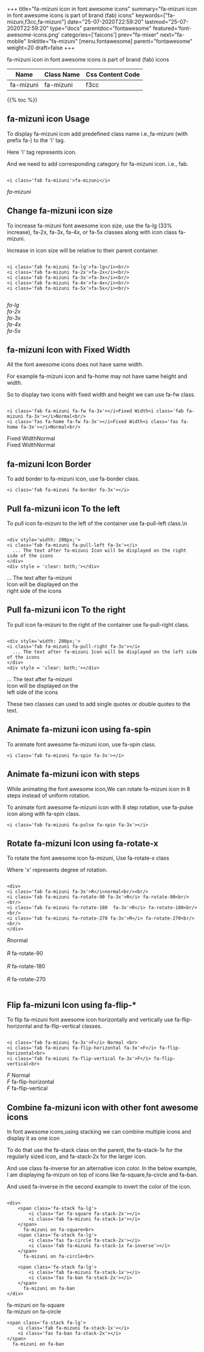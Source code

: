 +++
title="fa-mizuni icon in font awesome icons"
summary="fa-mizuni icon in font awesome icons is part of brand (fab) icons"
keywords=["fa-mizuni,f3cc,fa-mizuni"]
date="25-07-2020T22:59:20"
lastmod="25-07-2020T22:59:20"
type="docs"
parentdoc="fontawesome"
featured='font-awesome-icons.png'
categories=['faicons']
prev="fa-mixer"
next="fa-mobile"
linktitle="fa-mizuni"
[menu.fontawesome]
parent="fontawesome"
weight=20
draft=false
+++


fa-mizuni icon in font awesome icons is part of brand (fab) icons

<div class='table-responsive'><table class='table'><thead><tr><th>Name</th><th>Class Name</th><th>Css Content Code</th></tr></thead><tbody><tr><td>fa-mizuni</td><td>fa-mizuni</td><td>f3cc</td></tr></tbody></table></div>


{{% toc %}}


## fa-mizuni icon Usage

To display fa-mizuni icon add predefined class name i.e.,fa-mizuni (with prefix fa-) to the 'i' tag.

Here 'i' tag represents icon.

And we need to add corresponding category for fa-mizuni icon. i.e., fab.


```

<i class='fab fa-mizuni'>fa-mizuni</i>
```

<i class='fab fa-mizuni'>fa-mizuni</i>




## Change fa-mizuni icon size
To increase fa-mizuni font awesome icon size, use the fa-lg (33% increase), fa-2x, fa-3x, fa-4x, or fa-5x classes along with icon class fa-mizuni.

Increase in icon size will be relative to their parent container. 

```

<i class='fab fa-mizuni fa-lg'>fa-lg</i><br/>
<i class='fab fa-mizuni fa-2x'>fa-2x</i><br/>
<i class='fab fa-mizuni fa-3x'>fa-3x</i><br/>
<i class='fab fa-mizuni fa-4x'>fa-4x</i><br/>
<i class='fab fa-mizuni fa-5x'>fa-5x</i><br/>
            
```

<i class='fab fa-mizuni fa-lg'>fa-lg</i><br/>
<i class='fab fa-mizuni fa-2x'>fa-2x</i><br/>
<i class='fab fa-mizuni fa-3x'>fa-3x</i><br/>
<i class='fab fa-mizuni fa-4x'>fa-4x</i><br/>
<i class='fab fa-mizuni fa-5x'>fa-5x</i><br/>
            



## fa-mizuni Icon with Fixed Width 

All the font awesome icons does not have same width.

For example fa-mizuni icon and fa-home may not have same height and width.

So to display two icons with fixed width and height we can use fa-fw class.


```

<i class='fab fa-mizuni fa-fw fa-3x'></i>Fixed Width<i class='fab fa-mizuni fa-3x'></i>Normal<br/>
<i class='fas fa-home fa-fw fa-3x'></i>Fixed Width<i class='fas fa-home fa-3x'></i>Normal<br/>
```

<i class='fab fa-mizuni fa-fw fa-3x'></i>Fixed Width<i class='fab fa-mizuni fa-3x'></i>Normal<br/>
<i class='fas fa-home fa-fw fa-3x'></i>Fixed Width<i class='fas fa-home fa-3x'></i>Normal<br/>



## fa-mizuni Icon Border 

To add border to fa-mizuni icon, use fa-border class.


```
<i class='fab fa-mizuni fa-border fa-3x'></i>

```
<i class='fab fa-mizuni fa-border fa-3x'></i>





## Pull fa-mizuni icon To the left

To pull icon fa-mizuni to the left of the container use fa-pull-left class.\n

```

<div style='width: 200px;'>
<i class='fab fa-mizuni fa-pull-left fa-3x'></i>
  ... The text after fa-mizuni Icon will be displayed on the right side of the icons
</div>
<div style = 'clear: both;'></div>
```

<div style='width: 200px;'>
<i class='fab fa-mizuni fa-pull-left fa-3x'></i>
  ... The text after fa-mizuni Icon will be displayed on the right side of the icons
</div>
<div style = 'clear: both;'></div>




## Pull fa-mizuni icon To the right
To pull icon fa-mizuni to the right of the container use fa-pull-right class.

```

<div style='width: 200px;'>
<i class='fab fa-mizuni fa-pull-right fa-3x'></i>
  ... The text after fa-mizuni Icon will be displayed on the left side of the icons
</div>
<div style = 'clear: both;'></div>
```

<div style='width: 200px;'>
<i class='fab fa-mizuni fa-pull-right fa-3x'></i>
  ... The text after fa-mizuni Icon will be displayed on the left side of the icons
</div>
<div style = 'clear: both;'></div>

These two classes can used to add single quotes or double quotes to the text.


## Animate fa-mizuni icon using fa-spin
To animate font awesome fa-mizuni icon, use fa-spin class.

```
<i class='fab fa-mizuni fa-spin fa-3x'></i>
```
<i class='fab fa-mizuni fa-spin fa-3x'></i>




## Animate fa-mizuni icon with steps
While animating the font awesome icon,We can rotate fa-mizuni icon in 8 steps instead of uniform rotation.

To animate font awesome fa-mizuni icon with 8 step rotation, use fa-pulse icon along with fa-spin class.


```
<i class='fab fa-mizuni fa-pulse fa-spin fa-3x'></i>

```
<i class='fab fa-mizuni fa-pulse fa-spin fa-3x'></i>





## Rotate fa-mizuni Icon using fa-rotate-x
To rotate the font awesome icon fa-mizuni, Use fa-rotate-x class

Where 'x' represents degree of rotation.


```

<div>
<i class='fab fa-mizuni fa-3x'>R</i>normal<br/><br/>
<i class='fab fa-mizuni fa-rotate-90 fa-3x'>R</i> fa-rotate-90<br/><br/> 
<i class='fab fa-mizuni fa-rotate-180  fa-3x'>R</i> fa-rotate-180<br/><br/> 
<i class='fab fa-mizuni fa-rotate-270 fa-3x'>R</i> fa-rotate-270<br/><br/>
</div>
```

<div>
<i class='fab fa-mizuni fa-3x'>R</i>normal<br/><br/>
<i class='fab fa-mizuni fa-rotate-90 fa-3x'>R</i> fa-rotate-90<br/><br/> 
<i class='fab fa-mizuni fa-rotate-180  fa-3x'>R</i> fa-rotate-180<br/><br/> 
<i class='fab fa-mizuni fa-rotate-270 fa-3x'>R</i> fa-rotate-270<br/><br/>
</div>




## Flip fa-mizuni Icon using fa-flip-*
To flip fa-mizuni font awesome icon horizontally and vertically use fa-flip-horizontal and fa-flip-vertical classes. 

```

<i class='fab fa-mizuni fa-3x'>F</i> Normal <br>
<i class='fab fa-mizuni fa-flip-horizontal fa-3x'>F</i> fa-flip-horizontal<br>
<i class='fab fa-mizuni fa-flip-vertical fa-3x'>F</i> fa-flip-vertical<br>
```

<i class='fab fa-mizuni fa-3x'>F</i> Normal <br>
<i class='fab fa-mizuni fa-flip-horizontal fa-3x'>F</i> fa-flip-horizontal<br>
<i class='fab fa-mizuni fa-flip-vertical fa-3x'>F</i> fa-flip-vertical<br>




## Combine fa-mizuni icon with other font awesome icons
In font awesome icons,using stacking we can combine multiple icons and display it as one icon 

To do that use the fa-stack class on the parent, the fa-stack-1x for the regularly sized icon, and fa-stack-2x for the larger icon.

And use class fa-inverse for an alternative icon color. 
In the below example, I am displaying fa-mizuni on top of icons like fa-square,fa-circle and fa-ban.

And used fa-inverse in the second example to invert the color of the icon.

```

<div>
    <span class='fa-stack fa-lg'>
        <i class='far fa-square fa-stack-2x'></i>
        <i class='fab fa-mizuni fa-stack-1x'></i>
    </span>
      fa-mizuni on fa-square<br>
    <span class='fa-stack fa-lg'>
        <i class='fas fa-circle fa-stack-2x'></i>
        <i class='fab fa-mizuni fa-stack-1x fa-inverse'></i>
    </span>
      fa-mizuni on fa-circle<br>

    <span class='fa-stack fa-lg'>
        <i class='fab fa-mizuni fa-stack-1x'></i>
        <i class='fas fa-ban fa-stack-2x'></i>
    </span>
      fa-mizuni on fa-ban
</div>
```

<div>
    <span class='fa-stack fa-lg'>
        <i class='far fa-square fa-stack-2x'></i>
        <i class='fab fa-mizuni fa-stack-1x'></i>
    </span>
      fa-mizuni on fa-square<br>
    <span class='fa-stack fa-lg'>
        <i class='fas fa-circle fa-stack-2x'></i>
        <i class='fab fa-mizuni fa-stack-1x fa-inverse'></i>
    </span>
      fa-mizuni on fa-circle<br>

    <span class='fa-stack fa-lg'>
        <i class='fab fa-mizuni fa-stack-1x'></i>
        <i class='fas fa-ban fa-stack-2x'></i>
    </span>
      fa-mizuni on fa-ban
</div>






